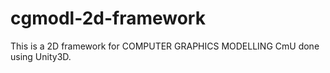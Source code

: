 # cgmodl-2d-framework

This is a 2D framework for COMPUTER GRAPHICS MODELLING CmU done using Unity3D.
